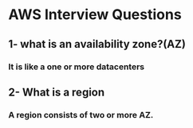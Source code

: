 
# AWS Interview Questions
## 1- what is an availability zone?(AZ)
### It is like a one or more datacenters
## 2- What is a region
### A region consists of two or more AZ.
